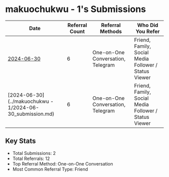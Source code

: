 # makuochukwu - 1's Submissions

| Date | Referral Count | Referral Methods | Who Did You Refer |
|------|----------------|------------------|--------------------|
| [2024-06-30](2024-06-30_submission.md) | 6 | One-on-One Conversation, Telegram | Friend, Family, Social Media Follower / Status Viewer |
| [2024-06-30](../makuochukwu - 1/2024-06-30_submission.md) | 6 | One-on-One Conversation, Telegram | Friend, Family, Social Media Follower / Status Viewer |

## Key Stats
- Total Submissions: 2
- Total Referrals: 12
- Top Referral Method: One-on-One Conversation
- Most Common Referral Type: Friend
